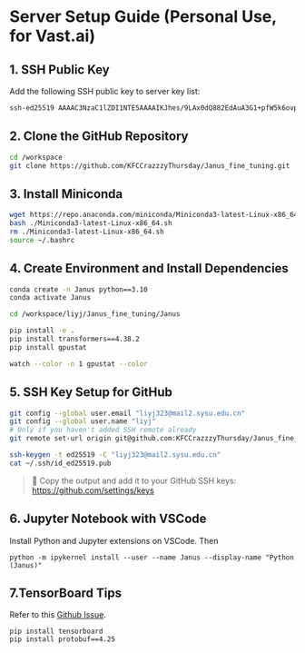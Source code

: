 #  Server Setup Guide (Personal Use, for Vast.ai)

## 1. SSH Public Key

Add the following SSH public key to server key list:

```bash
ssh-ed25519 AAAAC3NzaC1lZDI1NTE5AAAAIKJhes/9LAx0dQ882EdAuA3G1+pfW5k6ovpudq7aKsAh liyj@DESKTOP-LOH1NAO
```

## 2. Clone the GitHub Repository

```bash
cd /workspace
git clone https://github.com/KFCCrazzzyThursday/Janus_fine_tuning.git
```

## 3. Install Miniconda

```bash
wget https://repo.anaconda.com/miniconda/Miniconda3-latest-Linux-x86_64.sh
bash ./Miniconda3-latest-Linux-x86_64.sh
rm ./Miniconda3-latest-Linux-x86_64.sh
source ~/.bashrc
```

## 4. Create Environment and Install Dependencies

```bash
conda create -n Janus python==3.10
conda activate Janus

cd /workspace/liyj/Janus_fine_tuning/Janus

pip install -e .
pip install transformers==4.38.2
pip install gpustat

watch --color -n 1 gpustat --color
```

## 5. SSH Key Setup for GitHub

```bash
git config --global user.email "liyj323@mail2.sysu.edu.cn"
git config --global user.name "liyj"  
# Only if you haven't added SSH remote already
git remote set-url origin git@github.com:KFCCrazzzyThursday/Janus_fine_tuning.git

ssh-keygen -t ed25519 -C "liyj323@mail2.sysu.edu.cn"
cat ~/.ssh/id_ed25519.pub
```

> 🔐 Copy the output and add it to your GitHub SSH keys:  
> https://github.com/settings/keys

## 6. Jupyter Notebook with VSCode

Install Python and Jupyter extensions on VSCode. Then
```
python -m ipykernel install --user --name Janus --display-name "Python (Janus)"
```

## 7.TensorBoard Tips
Refer to this [Github Issue](https://github.com/tensorflow/tensorboard/issues/6808).
```
pip install tensorboard
pip install protobuf==4.25
```
